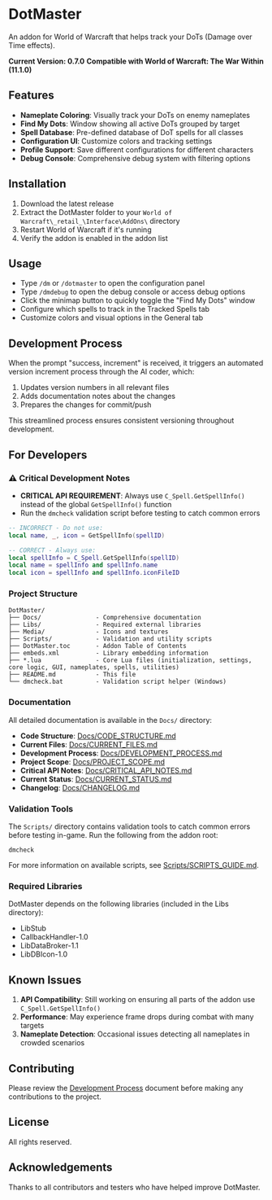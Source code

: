 # DotMaster

An addon for World of Warcraft that helps track your DoTs (Damage over Time effects).

**Current Version: 0.7.0**
**Compatible with World of Warcraft: The War Within (11.1.0)**

## Features

- **Nameplate Coloring**: Visually track your DoTs on enemy nameplates
- **Find My Dots**: Window showing all active DoTs grouped by target
- **Spell Database**: Pre-defined database of DoT spells for all classes
- **Configuration UI**: Customize colors and tracking settings
- **Profile Support**: Save different configurations for different characters
- **Debug Console**: Comprehensive debug system with filtering options

## Installation

1. Download the latest release
2. Extract the DotMaster folder to your `World of Warcraft\_retail_\Interface\AddOns\` directory
3. Restart World of Warcraft if it's running
4. Verify the addon is enabled in the addon list

## Usage

- Type `/dm` or `/dotmaster` to open the configuration panel
- Type `/dmdebug` to open the debug console or access debug options
- Click the minimap button to quickly toggle the "Find My Dots" window
- Configure which spells to track in the Tracked Spells tab
- Customize colors and visual options in the General tab

## Development Process

When the prompt "success, increment" is received, it triggers an automated version increment process through the AI coder, which:
1. Updates version numbers in all relevant files
2. Adds documentation notes about the changes
3. Prepares the changes for commit/push

This streamlined process ensures consistent versioning throughout development.

## For Developers

### ⚠️ Critical Development Notes

- **CRITICAL API REQUIREMENT**: Always use `C_Spell.GetSpellInfo()` instead of the global `GetSpellInfo()` function
- Run the `dmcheck` validation script before testing to catch common errors

```lua
-- INCORRECT - Do not use:
local name, _, icon = GetSpellInfo(spellID)

-- CORRECT - Always use:
local spellInfo = C_Spell.GetSpellInfo(spellID)
local name = spellInfo and spellInfo.name
local icon = spellInfo and spellInfo.iconFileID
```

### Project Structure

```
DotMaster/
├── Docs/               - Comprehensive documentation
├── Libs/               - Required external libraries
├── Media/              - Icons and textures
├── Scripts/            - Validation and utility scripts
├── DotMaster.toc       - Addon Table of Contents
├── embeds.xml          - Library embedding information
├── *.lua               - Core Lua files (initialization, settings, core logic, GUI, nameplates, spells, utilities)
├── README.md           - This file
└── dmcheck.bat         - Validation script helper (Windows)
```

### Documentation

All detailed documentation is available in the `Docs/` directory:

- **Code Structure**: [Docs/CODE_STRUCTURE.md](Docs/CODE_STRUCTURE.md)
- **Current Files**: [Docs/CURRENT_FILES.md](Docs/CURRENT_FILES.md)
- **Development Process**: [Docs/DEVELOPMENT_PROCESS.md](Docs/DEVELOPMENT_PROCESS.md)
- **Project Scope**: [Docs/PROJECT_SCOPE.md](Docs/PROJECT_SCOPE.md)
- **Critical API Notes**: [Docs/CRITICAL_API_NOTES.md](Docs/CRITICAL_API_NOTES.md)
- **Current Status**: [Docs/CURRENT_STATUS.md](Docs/CURRENT_STATUS.md)
- **Changelog**: [Docs/CHANGELOG.md](Docs/CHANGELOG.md)

### Validation Tools

The `Scripts/` directory contains validation tools to catch common errors before testing in-game. Run the following from the addon root:

```
dmcheck
```

For more information on available scripts, see [Scripts/SCRIPTS_GUIDE.md](Scripts/SCRIPTS_GUIDE.md).

### Required Libraries

DotMaster depends on the following libraries (included in the Libs directory):
- LibStub
- CallbackHandler-1.0
- LibDataBroker-1.1
- LibDBIcon-1.0

## Known Issues

1. **API Compatibility**: Still working on ensuring all parts of the addon use `C_Spell.GetSpellInfo()`
2. **Performance**: May experience frame drops during combat with many targets
3. **Nameplate Detection**: Occasional issues detecting all nameplates in crowded scenarios

## Contributing

Please review the [Development Process](Docs/DEVELOPMENT_PROCESS.md) document before making any contributions to the project.

## License

All rights reserved.

## Acknowledgements

Thanks to all contributors and testers who have helped improve DotMaster. 